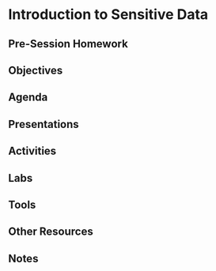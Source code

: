 # Introduction to Sensitive Data

## Pre-Session Homework

## Objectives

## Agenda

## Presentations

## Activities

## Labs

## Tools

## Other Resources

## Notes
